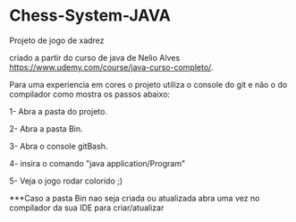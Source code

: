 # Chess-System-JAVA
Projeto de jogo de xadrez

criado a partir do curso de java de Nelio Alves
https://www.udemy.com/course/java-curso-completo/.

Para uma experiencia em cores o projeto utiliza o console do git e não o do compilador como mostra os passos abaixo:

1- Abra a pasta do projeto.

2- Abra a pasta Bin.

3- Abra o console gitBash.

4- insira o comando "java application/Program"

5- Veja o jogo rodar colorido ;)

***Caso a pasta Bin nao seja criada ou atualizada abra uma vez no compilador da sua IDE para criar/atualizar





